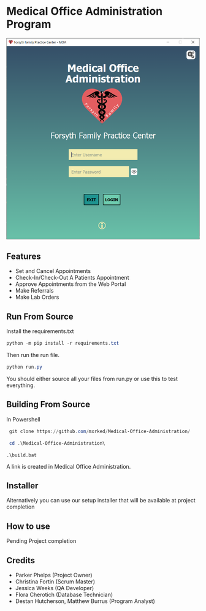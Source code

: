 
# Medical Office Administration Program

![Front Screen of this program](./frontend/ui/assets/imgs/log_in_screen.PNG)

## Features 
 - Set and Cancel Appointments
 - Check-In/Check-Out A Patients Appointment
 - Approve Appointments from the Web Portal
 - Make Referrals
 - Make Lab Orders

## Run From Source
Install the requirements.txt
```powershell
python -m pip install -r requirements.txt
```
Then run the run file.
```powershell
python run.py
```
You should either source all your files from run.py or use this to test everything.

## Building From Source
 In Powershell
 ```powershell
  git clone https://github.com/mxrked/Medical-Office-Administration/
 ```
 ```powershell
  cd .\Medical-Office-Administration\
 ```
 ```
 .\build.bat
 ```
 A link is created in Medical Office Administration.



## Installer
 Alternatively you can use our setup installer that will be available at project completion
 
## How to use
 Pending Project completion

## Credits
 - Parker Phelps (Project Owner)
 - Christina Fortin (Scrum Master)
 - Jessica Weeks (QA Developer)
 - Flora Cherotich (Database Technician)
 - Destan Hutcherson, Matthew Burrus (Program Analyst)
